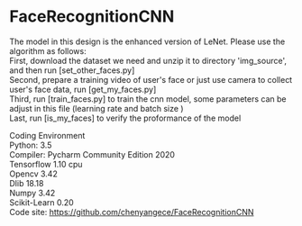 # FaceRecognitionCNN
The model in this design is the enhanced version of LeNet. Please use the algorithm as follows:  
First, download the dataset we need and unzip it to directory 'img_source', and then run [set_other_faces.py]    
Second, prepare a training video of user's face or just use camera to collect user's face data, run [get_my_faces.py]  
Third, run [train_faces.py] to train the cnn model, some parameters can be adjust in this file  (learning rate and batch size )  
Last, run [is_my_faces] to verify the proformance of the model  
  
  
Coding Environment  
Python: 3.5  
Compiler: Pycharm Community Edition 2020  
Tensorflow	1.10  cpu  
Opencv	3.42  
Dlib	18.18  
Numpy	3.42  
Scikit-Learn	0.20  
Code site: https://github.com/chenyangece/FaceRecognitionCNN  


